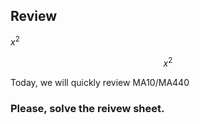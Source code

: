 
## Review
$x^2$

$$x^2$$

Today, we will quickly review MA10/MA440

### Please, solve the reivew sheet.


